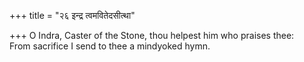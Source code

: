 +++
title = "२६ इन्द्र त्वमवितेदसीत्था"

+++
O Indra, Caster of the Stone, thou helpest him who praises thee:  
     From sacrifice I send to thee a mindyoked hymn.